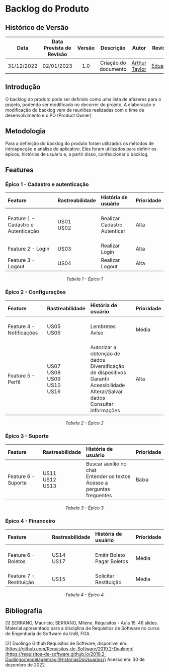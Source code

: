 # Backlog do Produto

## Histórico de Versão
|Data|Data Prevista de Revisão|Versão|Descrição|Autor|Revisor|
| :----------: |:-----------:| :------: | :-----------: | :---------: |:---------: |
|31/12/2022|02/01/2023|1.0|Criação do documento| [Arthur Taylor](https://github.com/Eruel6) | [Eduardo](https://github.com/edudsan) |


## Introdução
O backlog do produto pode ser definido como uma lista de afazeres para o projeto, podendo ser modificado no decorrer do projeto. A elaboração e modificação do backlog vem de reuniões realizadas com o time de desenvolvimento e o PO (Product Owner)

## Metodologia
Para a definição do backlog do produto foram utilizados os métodos de introspecção e análise do aplicativo. Eles foram utilizados para definir os épicos, histórias de usuário e, a partir disso, confeccionar o backlog.

## Features
###  Épico 1 - Cadastro e autenticação 

<center>

| **Feature** | **Rastreabilidade** |**História de usuário**|**Prioridade**|
|:-------|:---------|:----------|-------|
| </br>Feature 1 - Cadastro e Autenticação</br></br>| US01</br>US02</br> | Realizar Cadastro </br>Autenticar </br> |Alta|
| Feature 2 - Login | US03 |Realizar Login|Alta|
| Feature 3 - Logout | US04 | Realizar Logout |Alta|

*Tabela 1 - Épico 1*

</center>

### Épico 2 - Configurações

<center>

| **Feature** | **Rastreabilidade** |**História de usuário**|**Prioridade**|
|:-------|:---------|:----------|-------|
| </br>Feature 4 - Notificações</br></br>| US05</br>US06</br> | Lembretes</br>Aviso</br> | Média |
| </br>Feature 5 - Perfil</br></br> | US07</br>US08</br>US09</br>US10</br>US16</br>| Autorizar a obtenção de dados</br>Diversificação de dispositivos</br>Garantir Acessibilidade</br>Alterar/Salvar dados</br>Consultar informações</br>|Alta|

*Tabela 2 - Épico 2*

</center>

### Épico 3 - Suporte

<center>

| **Feature** | **Rastreabilidade** |**História de usuário**|**Prioridade**|
|:-------|:---------|:----------|-------|
| </br>Feature 6 - Suporte</br></br>| US11</br>US12</br>US13</br>| Buscar auxílio no chat</br>Entender os textos</br>Acesso a perguntas frequentes</br> |Baixa|

*Tabela 3 - Épico 3*

</center>

### Épico 4 - Financeiro 

<center>

| **Feature** | **Rastreabilidade** |**História de usuário**| **Prioridade**|
|:-------|:---------|:----------|-------|
| </br>Feature 6 - Boletos</br></br>| US14</br>US17</br> | Emitir Boleto</br>Pagar Boletos</br> |Média|
|Feature 7 - Restituição|US15|Solicitar Restituição|Média|

*Tabela 4 - Épico 4*

</center>

## Bibliografia

[1] SERRANO, Maurício; SERRANO, Milene. Requisitos - Aula 15. 46 slides. Material apresentado para a disciplina de Requisitos de Software no curso de Engenharia de Software da UnB, FGA.

[2] Duolingo Github Requisitos de Software, disponivel em: [https://github.com/Requisitos-de-Software/2019.2-Duolingo](https://requisitos-de-software.github.io/2019.2-Duolingo/modelagem/agil/HistoriasDoUsuarios/) Acesso em: 30 de dezembro de 2022
